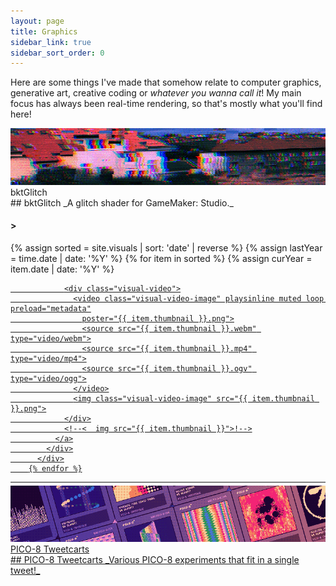 ```yaml
---
layout: page
title: Graphics
sidebar_link: true
sidebar_sort_order: 0
---
```

Here are some things I've made that somehow relate to computer graphics, generative art, creative coding or *whatever
you wanna call it*! My main focus has always been real-time rendering, so that's mostly what you'll find here!
<div markdown="0">
  <script>
    var charsTyped = 0;
    var titleDefault = "";
    var titleCurrent = "Loading stuff...";
    var titleTo = titleCurrent;
    var typeClock = 0;
    var typeUnderscoreOpacity = 0.0;
    var titleGlitchProbability = 0;
    String.prototype.replaceAt = function (index, replacement) {
      return this.substr(0, index) + replacement + this.substr(index + replacement.length);
    }

    function randChar() {
      return String.fromCharCode(33 + Math.round(Math.random() * 93));
    }

    function changeTitle(title) {
      titleGlitchProbability = 1;
      titleTo = title;
    }

    function visualTitleUpdate() {
      // * (titleTo == titleDefault || titleCurrent != titleTo)
      titleGlitchProbability = Math.max(0.1, titleGlitchProbability - .025);
      typeUnderscoreOpacity = (Math.sin(Date.now() * .02) * .5 + .5);
      if (Math.random() <= titleGlitchProbability) {
        titleCurrent = titleCurrent.replaceAt(Math.random() * titleCurrent.length, randChar());
        titleCurrent = titleCurrent.replaceAt(Math.random() * titleCurrent.length, randChar());
      }
      for (var j = 0; j < 1 + Math.round(Math.random() * 1.0); ++j) {
        if (titleCurrent.length < titleTo.length) {
          titleCurrent = titleCurrent + randChar();
        } else if (titleCurrent.length > titleTo.length) {
          titleCurrent = titleCurrent.substring(0, titleCurrent.length - 1);
        }

        for (var i = 0; i < Math.min(titleCurrent.length, titleTo.length); ++i) {
          if (titleTo[i] != titleCurrent[i] && Math.random() < .5) {
            titleCurrent = titleCurrent.replaceAt(i, titleTo[i].toString());
            break;
          }
        }
      }

      $(".visual-title").html("&gt; " + titleCurrent + "<span style = \'opacity: " + typeUnderscoreOpacity + ";\'>_</span>");
      requestAnimationFrame(visualTitleUpdate);
    }
    requestAnimationFrame(visualTitleUpdate);

    var $win = $(window);

    function typeResize() {
      var w = $(".content").width();
      $(".visual-title").css("font-size", (w * .035));
    }

    $win.on('resize', typeResize);

  </script>
  <p>
    <div class="dashed-border visual-thumbnail-wide" onclick="location.href='/gfx/bktglitch/';"
      data-title="If it ain't broke, break it!">
      <div class="visual-thumbnail-wide-image right">
        <img src="\assets\visual_previews\thumbnail_bktglich.jpg">
        <div class="visual-thumbnail-wide-title right">
          bktGlitch
        </div>
      </div>      
      <div class="visual-thumbnail-wide-description right">
<div markdown="1">
## bktGlitch
_A glitch shader for GameMaker: Studio._
</div>
      </div>
    </div>
  </p>

<div markdown="0">
<div class="subsection">
    <div class="visual-title-wrapper">
      <h4 class="visual-title">&gt;</h4>
    </div>
      <div class="visual-row">
        {% assign sorted = site.visuals | sort: 'date' | reverse %}
        {% assign lastYear = time.date | date: '%Y' %}
        {% for item in sorted %}
          {% assign curYear = item.date | date: '%Y' %}
          <!--
  {% if curYear != lastYear %}
  {% assign lastYear = curYear %}
  </p></div><h2>{{curYear}}</h2><hr style = "margin-top: 5px"><div class="visual-row"><p>
  {% endif %}!-->
          <div class="visual-section">
            <div class="visual-thumbnail" data-title="{{ item.title }}">
              <a href="{{ item.url }}">

                <div class="visual-video">
                  <video class="visual-video-image" playsinline muted loop preload="metadata"
                    poster="{{ item.thumbnail }}.png">
                    <source src="{{ item.thumbnail }}.webm" type="video/webm">
                    <source src="{{ item.thumbnail }}.mp4" type="video/mp4">
                    <source src="{{ item.thumbnail }}.ogv" type="video/ogg">
                  </video>
                  <img class="visual-video-image" src="{{ item.thumbnail }}.png">
                </div>
                <!--<  img src="{{ item.thumbnail }}">!-->
              </a>
            </div>
          </div>
        {% endfor %}
  </div>
  <hr style="margin-top: 10px; margin-bottom: 5px;">
  </div>
    <div class="dashed-border visual-thumbnail-wide"
      onclick="location.href='https://twitter.com/i/moments/900699332286050306';" data-title="Relatively decipherable.">
      <div class="visual-thumbnail-wide-image left">
        <img src="\assets\visual_previews\thumbnail_tweetcarts.png">
        <div class="visual-thumbnail-wide-title left">
          PICO-8 Tweetcarts
        </div>
      </div>
      <div class="visual-thumbnail-wide-description left">
<div markdown="1">
## PICO-8 Tweetcarts
_Various PICO-8 experiments that fit in a single tweet!_
</div>
      </div>
    </div>